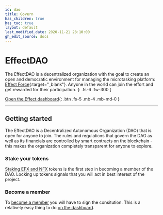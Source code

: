 ```yaml
---
id: dao
title: Govern
has_children: true
has_toc: true
layout: default
last_modified_date: 2020-11-21 23:10:00
gh_edit_source: docs
---
```


# EffectDAO

The EffectDAO is a decentralized organization with the goal to create an open
and democratic environment for managing the microtasking platform: [Effect Force](https:app.effect.network/){:target="_blank"}. Anyone in the world can join the
effort and get rewarded for their participation.
{: .fs-6 .fw-300 }

[Open the Effect dashboard](https://dashboard.effect.ai){: .btn .fs-5 .mb-4 .mb-md-0 }

---

## Getting started

The EffectDAO is a Decentralized Autonomous Organization (DAO) that is open for
anyone to join. The rules and regulations that govern the DAO as well as its
financials are controlled by smart contracts on the blockchain - this makes the
organization completely transparent for anyone to explore.

### Stake your tokens

[Staking EFX and NFX](staking.html) tokens is the first step in becoming a member of
the DAO. Locking up tokens signals that you will act in best interest of the
project.

### Become a member

To [become a member](ranks.html) you will have to sign the consitution. This is a
relatively easy thing to do [on the dashboard](https://dashboard.effect.ai).
